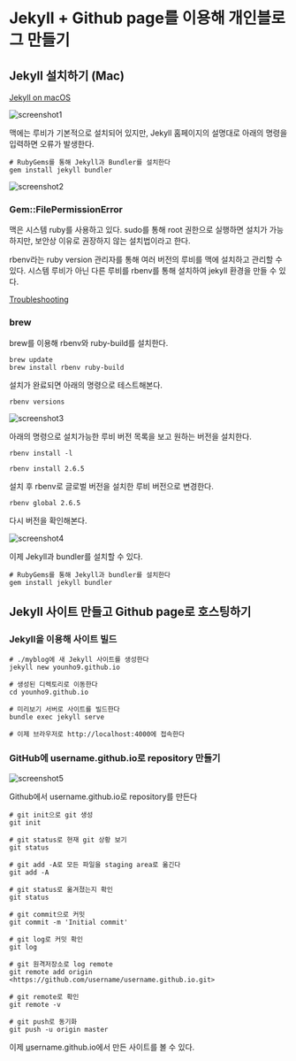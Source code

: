 # Jekyll + Github page를 이용해 개인블로그 만들기

## Jekyll 설치하기 (Mac)

[Jekyll on macOS](https://jekyllrb.com/docs/installation/macos/)

![screenshot1](/images/screenshot1.png)

맥에는 루비가 기본적으로 설치되어 있지만, Jekyll 홈페이지의 설명대로 아래의 명령을 입력하면 오류가 발생한다.

```
# RubyGems를 통해 Jekyll과 Bundler를 설치한다
gem install jekyll bundler
```

![screenshot2](/images/screenshot2.png)

### Gem::FilePermissionError

맥은 시스템 ruby를 사용하고 있다. sudo를 통해 root 권한으로 실행하면 설치가 가능하지만, 보안상 이유로 권장하지 않는 설치법이라고 한다.

rbenv라는 ruby version 관리자를 통해 여러 버전의 루비를 맥에 설치하고 관리할 수 있다. 시스템 루비가 아닌 다른 루비를 rbenv를 통해 설치하여 jekyll 환경을 만들 수 있다.

[Troubleshooting](https://jekyllrb.com/docs/troubleshooting/)

### brew

brew를 이용해 rbenv와 ruby-build를 설치한다.

```
brew update
brew install rbenv ruby-build
```

설치가 완료되면 아래의 명령으로 테스트해본다.

```
rbenv versions
```

![screenshot3](/images/screenshot3.png)

아래의 명령으로 설치가능한 루비 버전 목록을 보고 원하는 버전을 설치한다.

```
rbenv install -l

rbenv install 2.6.5
```

설치 후 rbenv로 글로벌 버전을 설치한 루비 버전으로 변경한다.

```
rbenv global 2.6.5
```

다시 버전을 확인해본다.

![screenshot4](/images/screenshot4.png)

이제 Jekyll과 bundler를 설치할 수 있다.

```
# RubyGems를 통해 Jekyll과 bundler를 설치한다
gem install jekyll bundler
```

## Jekyll 사이트 만들고 Github page로 호스팅하기

### Jekyll을 이용해 사이트 빌드

```
# ./myblog에 새 Jekyll 사이트를 생성한다
jekyll new younho9.github.io

# 생성된 디렉토리로 이동한다
cd younho9.github.io

# 미리보기 서버로 사이트를 빌드한다
bundle exec jekyll serve

# 이제 브라우저로 http://localhost:4000에 접속한다
```

### GitHub에 username.github.io로 repository 만들기

![screenshot5](/images/screenshot5.png)

Github에서 username.github.io로 repository를 만든다

```
# git init으로 git 생성
git init

# git status로 현재 git 상황 보기
git status

# git add -A로 모든 파일을 staging area로 옮긴다
git add -A

# git status로 옮겨졌는지 확인
git status

# git commit으로 커밋
git commit -m 'Initial commit'

# git log로 커밋 확인
git log

# git 원격저장소로 log remote
git remote add origin <https://github.com/username/username.github.io.git>

# git remote로 확인
git remote -v

# git push로 동기화
git push -u origin master
```

이제 [u](http://username.github.io)sername.github.io에서 만든 사이트를 볼 수 있다.